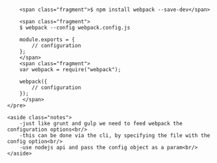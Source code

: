 <section>
    <pre class="">

        <span class="fragment">$ npm install webpack --save-dev</span>

        <span class="fragment">
        $ webpack --config webpack.config.js

        module.exports = {
            // configuration
        };
        </span>
        <span class="fragment">
        var webpack = require("webpack");

        webpack({
            // configuration
        });
         </span>
    </pre>

    <aside class="notes">
        -just like grunt and gulp we need to feed webpack the configuration options<br/>
        -this can be done via the cli, by specifying the file with the config option<br/>
        -use nodejs api and pass the config object as a param<br/>
    </aside>
</section>

